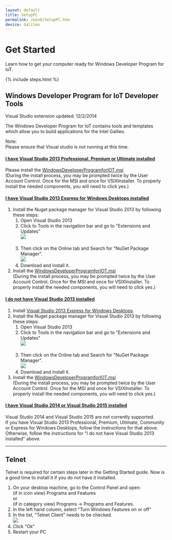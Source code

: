 ```yaml
---
layout: default
title: SetupPC
permalink: /win8/SetupPC.htm
device: Galileo
---
```


<div class="row">
  <!-- <h1>Get Started - Setup Your PC for Windows 8.1</h1> -->
  <h1>Get Started</h1>
  <div class="col-md-8">
    <p>Learn how to get your computer ready for Windows Developer Program for IoT.</p>
  </div>
  {% include steps.html %}
    <!-- <div class="row">
      <ul class="nav nav-justified get-started-steps text-center">
          <li>
            <a href="{{site.baseurl}}/GetStarted.htm"><h3 class="inactive">1. Select Your Device</h3></a>
          </li>
          <li>
            <a href="{{site.baseurl}}/win8/SetupGalileo.htm"><h3 class="inactive">2. Set up your Device</h3></a>
          </li>
          <li>
            <a href="{{site.baseurl}}/win8/SetupPC.htm"><h3 class="active">3. Set up your PC</h3></a>
            <span class="glyphicon glyphicon-time"></span> 45-60min
          </li>
          <li>
            <a href="{{site.baseurl}}/win8/samples/HelloBlinky.htm"><h3 class="inactive">4. Develop</h3></a>
          </li>
      </ul>
    </div> -->
</div>
<div class="row">
  <h2>Windows Developer Program for IoT Developer Tools</h2>
  <span class="label label-default">Visual Studio extension updated: 12/2/2014</span>
  <p>The Windows Developer Program for IoT contains tools and templates which allow you to build applications for the Intel Galileo.</p>
  <div class="panel panel-danger">
    <div class="panel-heading">
      Note:
    </div>
    <div class="panel-body">
      Please ensure that Visual studio is not running at this time.
    </div>
  </div>
  <div class="panel-group" id="accordion">
    <div class="panel panel-default">
      <div class="panel-heading">
        <h4 class="panel-title">
          <a data-toggle="collapse" data-parent="#accordion" href="#collapseOne">
            I have Visual Studio 2013 Professional, Premium or Ultimate installed
          </a>
        </h4>
      </div>
      <div id="collapseOne" class="panel-collapse collapse">
        <div class="panel-body">
          Please install the <a href="http://go.microsoft.com/fwlink/?LinkID=513082" target="_blank">WindowsDeveloperProgramforIOT.msi</a>
          <br/>
          (During the install process, you may be prompted twice by the User Account Control. Once for the MSI and once for VSIXInstaller. To properly install the needed components, you will need to click yes.)
        </div>
      </div>
    </div>
    <div class="panel panel-default">
      <div class="panel-heading">
        <h4 class="panel-title">
          <a data-toggle="collapse" data-parent="#accordion" href="#collapseExpress">
            I have Visual Studio 2013 Express for Windows Desktops installed
          </a>
        </h4>
      </div>
      <div id="collapseExpress" class="panel-collapse collapse">
        <div class="panel-body">
          <ol>
            <li>
              Install the Nuget package manager for Visual Studio 2013 by following these steps:
              <ol>
                <li>
                    Open Visual Studio 2013
                </li>
                <li>
                    Click to Tools in the navigation bar and go to "Extensions and Updates"
                    <br/>
                    <img src="{{site.baseurl}}/images/InstallNugetPackageManagerStepOne.png">
                </li>
                <br/>
                <li>
                    Then click on the Online tab and Search for "NuGet Package Manager".
                    <br/>
                    <img src="{{site.baseurl}}/images/InstallNugetPackageManagerStepTwo.png">
                </li>
                <li>
                    Download and install it.
                </li>
              </ol>
            </li>
            <li>
              Install the <a href="http://go.microsoft.com/fwlink/?LinkID=513082" target="_blank">WindowsDeveloperProgramforIOT.msi</a>
              <br/>
              (During the install process, you may be prompted twice by the User Account Control. Once for the MSI and once for VSIXInstaller. To properly install the needed components, you will need to click yes.)
            </li>
          </ol>
        </div>
      </div>
    </div>
    <div class="panel panel-default">
      <div class="panel-heading">
        <h4 class="panel-title">
          <a data-toggle="collapse" data-parent="#accordion" href="#collapseTwo">
            I do not have Visual Studio 2013 installed
          </a>
        </h4>
      </div>
      <div id="collapseTwo" class="panel-collapse collapse">
        <div class="panel-body">
          <ol>
            <li>
              Install <a href="http://www.visualstudio.com/downloads/download-visual-studio-vs" target="_blank">Visual Studio 2013 Express for Windows Desktops</a>.
            </li>
            <li>
              Install the Nuget package manager for Visual Studio 2013 by following these steps:
              <ol>
                <li>
                    Open Visual Studio 2013
                </li>
                <li>
                    Click to Tools in the navigation bar and go to "Extensions and Updates"
                    <br/>
                    <img src="{{site.baseurl}}/images/InstallNugetPackageManagerStepOne.png">
                </li>
                <br/>
                <li>
                    Then click on the Online tab and Search for "NuGet Package Manager".
                    <br/>
                    <img src="{{site.baseurl}}/images/InstallNugetPackageManagerStepTwo.png">
                </li>
                <li>
                    Download and install it.
                </li>
              </ol>
            </li>
            <li>
              Install the <a href="http://go.microsoft.com/fwlink/?LinkID=513082" target="_blank">WindowsDeveloperProgramforIOT.msi</a>
              <br/>
              (During the install process, you may be prompted twice by the User Account Control. Once for the MSI and once for VSIXInstaller. To properly install the needed components, you will need to click yes.)
            </li>
          </ol>
        </div>
      </div>
    </div>
    <div class="panel panel-default">
      <div class="panel-heading">
        <h4 class="panel-title">
          <a data-toggle="collapse" data-parent="#accordion" href="#collapseThree">
            I have Visual Studio 2014 or Visual Studio 2015 installed
          </a>
        </h4>
      </div>
      <div id="collapseThree" class="panel-collapse collapse">
        <div class="panel-body">
          Visual Studio 2014 and Visual Studio 2015 are not currently supported.<br/>
          If you have Visual Studio 2013 Professional, Premium, Ultimate, Community or Express for Windows Desktops, follow the instructions for that above.
          Otherwise, follow the instructions for "I do not have Visual Studio 2013 installed" above.
        </div>
      </div>
    </div>
  </div>
  <hr/>
  <h2>Telnet</h2>
  <p>
  Telnet is required for certain steps later in the Getting Started guide. Now is a good time to install it if you do not have it installed.
  </p>
  <ol>
    <li>On your desktop machine, go to the Control Panel and open:<br/>(if in icon view) Programs and Features<br/> or<br/> (if in category view) Programs -> Programs and Features.</li>
    <li>In the left hand column, select "Turn Windows Features on or off"</li>
    <li>In the list, "Telnet Client" needs to be checked.<br/><img src="{{site.baseurl}}/images/Telnet.png"/></li>
    <li>Click "Ok"</li>
    <li>Restart your PC</li>
  </ol>

</div>

